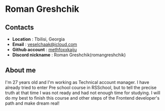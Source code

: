 # __Roman Greshchik__

## __Contacts__

* __Location__ : Tbilisi, Georgia
* __Email__ : veselchaak@icloud.com
* __Github account__ : [methfoxxkaiju](https://github.com/methfoxxkaiju)
* __Discord nickname__ : Roman Greshchik(romangreshchik)

## __About me__

I'm 27 years old and I'm working as Technical account manager. I have already tried to enter Pre school course in RSSchool, but to tell the precise truth at that time I was not ready and had not enough time for studying. I will do my best to finish this course and other steps of the Frontend developer's path and make dream real!
